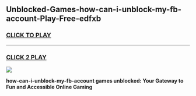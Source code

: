 
## Unblocked-Games-how-can-i-unblock-my-fb-account-Play-Free-edfxb
<h3>
<a href="https://premium76.site?title=how-can-i-unblock-my-fb-account&ref=18A1">CLICK TO PLAY</a></h3>
<hr>

<h3>
<a href="https://premium76.site?title=how-can-i-unblock-my-fb-account&ref=18A1">CLICK 2 PLAY</a>
  
</h3>

<a href="https://premium76.site?title=how-can-i-unblock-my-fb-account&ref=18A1"><img src="https://clearcache.store/games.png"></a>


**how-can-i-unblock-my-fb-account games unblocked: Your Gateway to Fun and Accessible Online Gaming**
